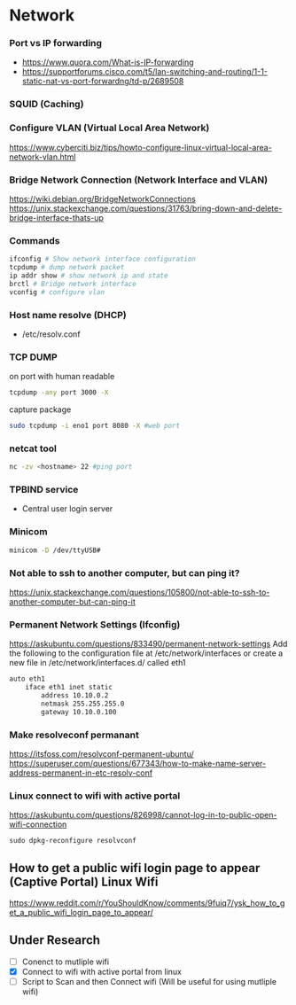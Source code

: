 # Network

### Port vs IP forwarding
- https://www.quora.com/What-is-IP-forwarding
- https://supportforums.cisco.com/t5/lan-switching-and-routing/1-1-static-nat-vs-port-forwardng/td-p/2689508

### SQUID (Caching)

### Configure VLAN (Virtual Local Area Network)
https://www.cyberciti.biz/tips/howto-configure-linux-virtual-local-area-network-vlan.html

### Bridge Network Connection (Network Interface and VLAN)
https://wiki.debian.org/BridgeNetworkConnections
https://unix.stackexchange.com/questions/31763/bring-down-and-delete-bridge-interface-thats-up


### Commands
```bash
ifconfig # Show network interface configuration
tcpdump # dump network packet
ip addr show # show network ip and state
brctl # Bridge network interface
vconfig # configure vlan
```

### Host name resolve (DHCP)
- /etc/resolv.conf
### TCP DUMP
on port with human readable
```bash
tcpdump -any port 3000 -X
```
capture package
```bash
sudo tcpdump -i eno1 port 8080 -X #web port
```

### netcat tool
```bash
nc -zv <hostname> 22 #ping port
```


### TPBIND service
- Central user login server

### Minicom
```bash
minicom -D /dev/ttyUSB#
```
### Not able to ssh to another computer, but can ping it?
https://unix.stackexchange.com/questions/105800/not-able-to-ssh-to-another-computer-but-can-ping-it

### Permanent Network Settings (Ifconfig)
https://askubuntu.com/questions/833490/permanent-network-settings
Add the following to the configuration file at /etc/network/interfaces or create a new file in /etc/network/interfaces.d/ called eth1
```bash
auto eth1
    iface eth1 inet static
        address 10.10.0.2
        netmask 255.255.255.0
        gateway 10.10.0.100
```

### Make resolveconf permanant 
https://itsfoss.com/resolvconf-permanent-ubuntu/
https://superuser.com/questions/677343/how-to-make-name-server-address-permanent-in-etc-resolv-conf

### Linux connect to wifi with active portal
https://askubuntu.com/questions/826998/cannot-log-in-to-public-open-wifi-connection
```
sudo dpkg-reconfigure resolvconf

```
## How to get a public wifi login page to appear (Captive Portal) Linux Wifi
https://www.reddit.com/r/YouShouldKnow/comments/9fuiq7/ysk_how_to_get_a_public_wifi_login_page_to_appear/

## Under Research ##
- [ ] Conenct to mutliple wifi
- [X] Connect to wifi with active portal from linux
- [ ] Script to Scan and then Connect wifi (Will be useful for using mutliple wifi)
